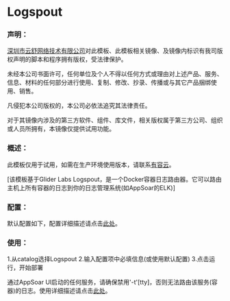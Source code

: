 # Logspout

### 声明：

<a href="http://www.youruncloud.com" target="_blank">深圳市云舒网络技术有限公司</a>对此模板、此模板相关镜像、及镜像内标识有我司版权声明的脚本和程序拥有版权，受法律保护。

未经本公司书面许可，任何单位及个人不得以任何方式或理由对上述产品、服务、信息、材料的任何部分进行使用、复制、修改、抄录、传播或与其它产品捆绑使用、销售。

凡侵犯本公司版权的，本公司必依法追究其法律责任。

对于其镜像内涉及的第三方软件、组件、库文件，相关版权属于第三方公司、组织或人员所拥有，本镜像仅提供试用功能。

### 概述：

此模板仅用于试用，如需在生产环境使用版本，请联系<a href="http://www.youruncloud.com" target="_blank">有容云</a>。

[该模板基于Glider Labs Logspout，是一个Docker容器日志路由器。它可以路由主机上所有容器的日志到你的日志管理系统(如AppSoar的ELK)]

### 配置：

默认配置如下，配置详细描述请点击<a href="http://www.youruncloud.com/help/68.html" target="_blank">此处</a>。

### 使用：

1.从catalog选择Logspout
2.输入配置项中必填信息(或使用默认配置)
3.点击运行，开始部署

通过AppSoar UI启动的任何服务，请确保禁用'-t'[tty]，否则无法路由该服务(容器)的日志。使用详细描述请点击<a href="http://www.youruncloud.com/help/68.html" target="_blank">此处</a>。
 
